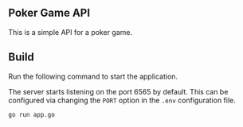## Poker Game API

This is a simple API for a poker game. 

## Build

Run the following command to start the application. 

The server starts listening on the port 6565 by default. This can be configured via changing the `PORT` option in the `.env` configuration file.

`go run app.go`
